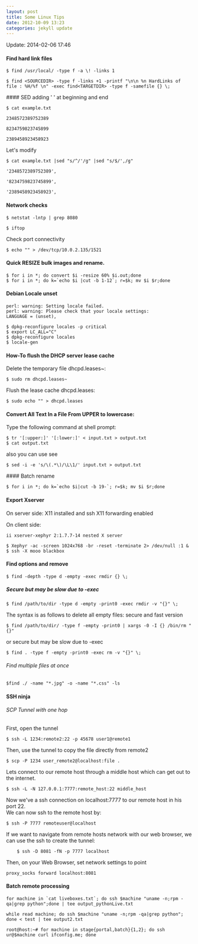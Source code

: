 ```yaml
---
layout: post
title: Some Linux Tips
date: 2012-10-09 13:23
categories: jekyll update
---
```


Update: 2014-02-06 17:46

#### Find hard link files

	$ find /usr/local/ -type f -a \! -links 1

	$ find <SOURCEDIR> -type f -links +1 -printf "\n\n %n HardLinks of file : %H/%f \n" -exec find<TARGETDIR> -type f -samefile {} \;

#### SED adding ' ' at beginning and end

	$ cat example.txt
	
	2348572389752389
	
	8234759823745899
	
	2389458923458923

Let's modify

	$ cat example.txt |sed "s/^/'/g" |sed "s/$/',/g"
	
	'2348572389752389',
	
	'8234759823745899',
	
	'2389458923458923',


#### Network checks

	$ netstat -lntp | grep 8080

	$ iftop

Check port connectivity

	$ echo "" > /dev/tcp/10.0.2.135/1521

#### Quick RESIZE bulk images and rename.

	$ for i in *; do convert $i -resize 60% $i.out;done
	$ for i in *; do k=`echo $i |cut -b 1-12`; r=$k; mv $i $r;done

#### Debian Locale unset

	perl: warning: Setting locale failed.
	perl: warning: Please check that your locale settings:
	LANGUAGE = (unset),
	
	$ dpkg-reconfigure locales -p critical
	$ export LC_ALL="C"
	$ dpkg-reconfigure locales
	$ locale-gen

#### How-To flush the DHCP server lease cache

Delete the temporary file dhcpd.leases~:

    $ sudo rm dhcpd.leases~

Flush the lease cache dhcpd.leases:

    $ sudo echo "" > dhcpd.leases

#### Convert All Text In a File From UPPER to lowercase:
Type the following command at shell prompt:

	$ tr '[:upper:]' '[:lower:]' < input.txt > output.txt
	$ cat output.txt

also you can use see

	$ sed -i -e 's/\(.*\)/\L\1/' input.txt > output.txt 

#### Batch rename

	$ for i in *; do k=`echo $i|cut -b 19-`; r=$k; mv $i $r;done

#### Export Xserver 

On server side:
X11 installed and ssh X11 forwarding enabled

On client side:

	ii xserver-xephyr 2:1.7.7-14 nested X server

	$ Xephyr -ac -screen 1024x768 -br -reset -terminate 2> /dev/null :1 & 
	$ ssh -X mooo blackbox

#### Find options and remove

	$ find -depth -type d -empty -exec rmdir {} \;
##### Secure but may be slow due to -exec
	$ find /path/to/dir -type d -empty -print0 -exec rmdir -v "{}" \;

The syntax is as follows to delete all empty files:
secure and fast version

	$ find /path/to/dir/ -type f -empty -print0 | xargs -0 -I {} /bin/rm "{}"

or secure but may be slow due to -exec

	$ find . -type f -empty -print0 -exec rm -v "{}" \;

###### Find multiple files at once

	$find ./ -name "*.jpg" -o -name "*.css" -ls  

#### SSH ninja

###### SCP Tunnel with one hop

First, open the tunnel

	$ ssh -L 1234:remote2:22 -p 45678 user1@remote1

Then, use the tunnel to copy the file directly from remote2

	$ scp -P 1234 user_remote2@localhost:file .


Lets connect to our remote host through a middle host which can get out to the internet.

	$ ssh -L -N 127.0.0.1:7777:remote_host:22 middle_host
Now we've a ssh connection on localhost:7777 to our remote host in his port 22. 	
We can now ssh to the remote host by:

	$ ssh -P 7777 remoteuser@localhost
	
If we want to navigate from remote hosts network with our web browser, we can use the ssh to create the tunnel:

		$ ssh -D 8081 -fN -p 7777 localhost

Then, on your Web Browser, set network settings to point 

	proxy_socks forward localhost:8081

#### Batch remote processing

	for machine in `cat liveboxes.txt`; do ssh $machine "uname -n;rpm -qa|grep python";done | tee output_pythonLive.txt

	while read machine; do ssh $machine "uname -n;rpm -qa|grep python"; done < test | tee output2.txt

	root@host:~# for machine in stage{portal,batch}{1,2}; do ssh ur@$machine curl ifconfig.me; done

